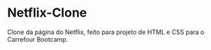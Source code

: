# Netflix-Clone
Clone da página do Netflix, feito para projeto de HTML e CSS para o Carrefour Bootcamp.
